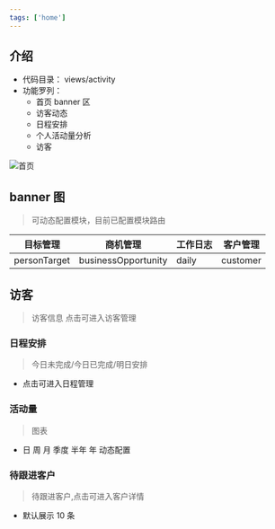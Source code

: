 ```yaml
---
tags: ['home']
---
```


## 介绍

- 代码目录： views/activity
- 功能罗列：
  - 首页 banner 区
  - 访客动态
  - 日程安排
  - 个人活动量分析
  - 访客

![首页](/images/home.png)

## banner 图

> 可动态配置模块，目前已配置模块路由

| 目标管理     | 商机管理            | 工作日志 | 客户管理 |
| ------------ | ------------------- | -------- | -------- |
| personTarget | businessOpportunity | daily    | customer |

## 访客

> 访客信息 点击可进入访客管理

### 日程安排

> 今日未完成/今日已完成/明日安排

- 点击可进入日程管理

### 活动量

> 图表

- 日 周 月 季度 半年 年 动态配置

### 待跟进客户

> 待跟进客户,点击可进入客户详情

- 默认展示 10 条

